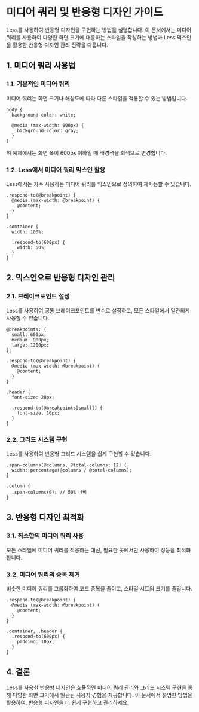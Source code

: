 # 미디어 쿼리 및 반응형 디자인 가이드

Less를 사용하여 반응형 디자인을 구현하는 방법을 설명합니다. 이 문서에서는 미디어 쿼리를 사용하여 다양한 화면 크기에 대응하는 스타일을 작성하는 방법과 Less 믹스인을 활용한 반응형 디자인 관리 전략을 다룹니다.

## 1. 미디어 쿼리 사용법

### 1.1. 기본적인 미디어 쿼리
미디어 쿼리는 화면 크기나 해상도에 따라 다른 스타일을 적용할 수 있는 방법입니다.

```
body {
  background-color: white;

  @media (max-width: 600px) {
    background-color: gray;
  }
}
```

위 예제에서는 화면 폭이 600px 이하일 때 배경색을 회색으로 변경합니다.

### 1.2. Less에서 미디어 쿼리 믹스인 활용
Less에서는 자주 사용하는 미디어 쿼리를 믹스인으로 정의하여 재사용할 수 있습니다.

```
.respond-to(@breakpoint) {
  @media (max-width: @breakpoint) { 
    @content; 
  }
}

.container {
  width: 100%;

  .respond-to(600px) {
    width: 50%;
  }
}
```

## 2. 믹스인으로 반응형 디자인 관리

### 2.1. 브레이크포인트 설정
Less를 사용하여 공통 브레이크포인트를 변수로 설정하고, 모든 스타일에서 일관되게 사용할 수 있습니다.

```
@breakpoints: {
  small: 600px;
  medium: 900px;
  large: 1200px;
};

.respond-to(@breakpoint) {
  @media (max-width: @breakpoint) { 
    @content; 
  }
}

.header {
  font-size: 20px;

  .respond-to(@breakpoints[small]) {
    font-size: 16px;
  }
}
```

### 2.2. 그리드 시스템 구현
Less를 사용하여 반응형 그리드 시스템을 쉽게 구현할 수 있습니다.

```
.span-columns(@columns, @total-columns: 12) {
  width: percentage(@columns / @total-columns);
}

.column {
  .span-columns(6); // 50% 너비
}
```

## 3. 반응형 디자인 최적화

### 3.1. 최소한의 미디어 쿼리 사용
모든 스타일에 미디어 쿼리를 적용하는 대신, 필요한 곳에서만 사용하여 성능을 최적화합니다.

### 3.2. 미디어 쿼리의 중복 제거
비슷한 미디어 쿼리를 그룹화하여 코드 중복을 줄이고, 스타일 시트의 크기를 줄입니다.

```
.respond-to(@breakpoint) {
  @media (max-width: @breakpoint) { 
    @content; 
  }
}

.container, .header {
  .respond-to(600px) {
    padding: 10px;
  }
}
```

## 4. 결론

Less를 사용한 반응형 디자인은 효율적인 미디어 쿼리 관리와 그리드 시스템 구현을 통해 다양한 화면 크기에서 일관된 사용자 경험을 제공합니다. 이 문서에서 설명한 방법을 활용하여, 반응형 디자인을 더 쉽게 구현하고 관리하세요.
